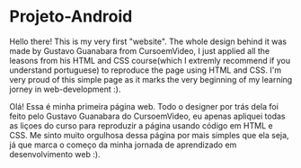 # Projeto-Android
Hello there! This is my very first "website". The whole design behind it was made by Gustavo Guanabara from CursoemVideo, I just applied all the leasons from his HTML and CSS course(which I extremly recommend if you understand portuguese) to reproduce the page using HTML and CSS. I'm very proud of this simple page as it marks the very beginning of my learning jorney in web-development :).

Olá! Essa é minha primeira página web. Todo o designer por trás dela foi feito pelo Gustavo Guanabara do CursoemVideo, eu apenas apliquei todas as liçoes do curso para reproduzir a página usando código em HTML e CSS. Me sinto muito orgulhosa dessa página por mais simples que ela seja, já que marca o começo da minha jornada de aprendizado em desenvolvimento web :).
